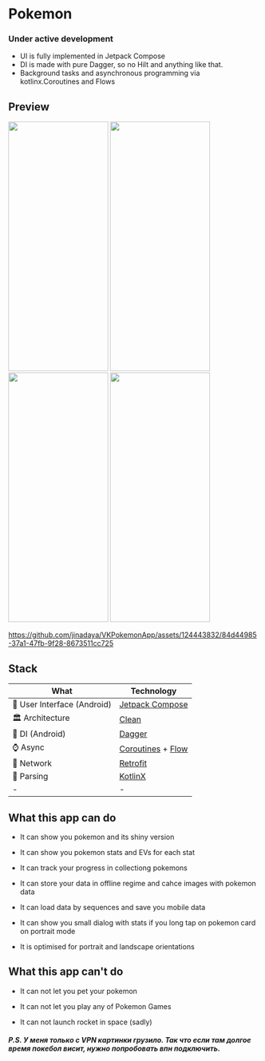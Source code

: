 
# Pokemon

### Under active development

- UI is fully implemented in Jetpack Compose
- DI is made with pure Dagger, so no Hilt and anything like that.
- Background tasks and asynchronous programming via kotlinx.Coroutines and Flows

## Preview

<img src="https://github.com/jinadaya/VKPokemonApp/assets/124443832/971e63f9-6766-47b5-ab63-bd5bcdba849b" width="200" height="500" />

<img src="https://github.com/jinadaya/VKPokemonApp/assets/124443832/868c3299-fbb8-4c24-8c6b-851e26a15767" width="200" height="500" />

<img src="https://github.com/jinadaya/VKPokemonApp/assets/124443832/d4bc274b-2125-402e-a587-34660beed78c" width="200" height="500" />

<img src="https://github.com/jinadaya/VKPokemonApp/assets/124443832/3b88abdf-1f97-44cd-a0ab-ddf77472e389" width="200" height="500" />

https://github.com/jinadaya/VKPokemonApp/assets/124443832/84d44985-37a1-47fb-9f28-8673511cc725






## Stack

|What|Technology|
|-|-|
|🔘 User Interface (Android)|[Jetpack Compose](https://developer.android.com/jetpack/compose)|
|🏛 Architecture|[Clean](https://blog.cleancoder.com/uncle-bob/2012/08/13/the-clean-architecture.html)|
|💉 DI (Android)|[Dagger](https://dagger.dev/dev-guide/)|
|⌚️ Async| [Coroutines](https://kotlinlang.org/docs/coroutines-overview.html) + [Flow](https://kotlin.github.io/kotlinx.coroutines/kotlinx-coroutines-core/kotlinx.coroutines.flow/-flow/)                |
|📶 Network| [Retrofit](https://square.github.io/retrofit/)|
|📃 Parsing| [KotlinX](https://kotlinlang.org/docs/serialization.html)|
|-|-|

## What this app can do

 * It can show you pokemon and its shiny version

 * It can show you pokemon stats and EVs for each stat

 * It can track your progress in collectiong pokemons

 * It can store your data in offline regime and cahce images with pokemon data

 * It can load data by sequences and save you mobile data

 * It can show you small dialog with stats if you long tap on pokemon card on portrait mode

 * It is optimised for portrait and landscape orientations

## What this app can't do

  * It can not let you pet your pokemon

  * It can not let you play any of Pokemon Games

  * It can not launch rocket in space (sadly)

##### P.S. У меня только с VPN картинки грузило. Так что если там долгое время покебол висит, нужно попробовать впн подключить.
